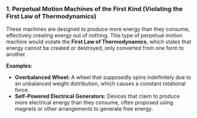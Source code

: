 
### 1. **Perpetual Motion Machines of the First Kind (Violating the First Law of Thermodynamics)**

These machines are designed to produce more energy than they consume, effectively creating energy out of nothing. This type of perpetual motion machine would violate the **First Law of Thermodynamics**, which states that energy cannot be created or destroyed, only converted from one form to another.

**Examples:**

- **Overbalanced Wheel:** A wheel that supposedly spins indefinitely due to an unbalanced weight distribution, which causes a constant rotational force.
- **Self-Powered Electrical Generators:** Devices that claim to produce more electrical energy than they consume, often proposed using magnets or other arrangements to generate free energy.

